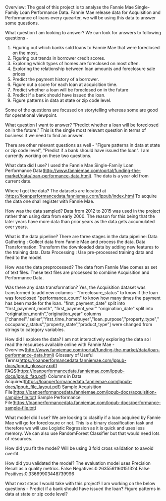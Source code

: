 Overview:
The goal of this project is to analyse the Fannie Mae Single-Family Loan Performance Data. Fannie Mae release data for Acquisition and Performance of loans every quearter, we will be using this data to answer some questions. 

What question I am looking to answer?
We can look for answers to following questions - 
1. Figuring out which banks sold loans to Fannie Mae that were foreclosed on the most.
2. Figuring out trends in borrower credit scores.
3. Exploring which types of homes are foreclosed on most often.
4. Exploring the relationship between loan amounts and foreclosure sale prices
5. Predict the payment history of a borrower.
6. Figure out a score for each loan at acquisition time.
7. Predict whether a loan will be foreclosed on in the future
8. Predict if a bank should have issued the loan.
9. Figure patterns in data at state or zip code level.

Some of the questions are focused on storytelling whereas some are good for operational viewpoint.

What question I want to answer?
"Predict whether a loan will be foreclosed on in the future."
This is the single most relevant question in terms of business if we need to find an answer.

There are other relevant questions as well - "Figure patterns in data at state or zip code level", "Predict if a bank should have issued the loan". I am currently working on these two questions.

What data did I use?
I used the Fannie Mae Single-Family Loan Performance Data(http://www.fanniemae.com/portal/funding-the-market/data/loan-performance-data.html). The data is a year old from current date.

Where I got the data?
The datasets are located at :https://loanperformancedata.fanniemae.com/lppub/index.html
To acquire the data one shall register with Fannie Mae.

How was the data sampled?
Data from 2012 to 2015 was used in the project rather than using data from early 2000. The reason for this being that the later years have more data than prior years as the data gets accumulated over years.

What is the data pipeline?
There are three stages in the data pipeline:
Data Gathering : Collect data from Fannie Mae and process the data.
Data Transformation: Transform the downloaded data by adding new features to the training data.
Data Processing : Use pre-processed training data and feed to the model.

How was the data preprocessed?
The data from Fannie Mae comes as set of text files. These text files are processed to combine Acquisition and Performance Data. 

Was there any data transformation?
Yes, the Acquisition dataset was transformed to add new columns - 
"foreclosure_status" to know if the loan was foreclosed
"performance_count" to know how many times the payment has been made for the loan.
"first_payment_date" split into "first_payment_month", "first_payment_year" 
"origination_date" split into "origination_month","origination_year"
columns ["channel","seller","first_time_homebuyer","loan_purpose","property_type","occupancy_status","property_state","product_type"] were changed from strings to category variables.

How did I explore the data?
I am not interactively exploring the data so I read the resources available online with Fannie Mae - 
Overview(http://www.fanniemae.com/portal/funding-the-market/data/loan-performance-data.html)
Glossary of Useful Terms(https://loanperformancedata.fanniemae.com/lppub-docs/lppub_glossary.pdf)
FAQS(https://loanperformancedata.fanniemae.com/lppub-docs/lppub_faq.pdf)
Columns in Data Acquired(https://loanperformancedata.fanniemae.com/lppub-docs/lppub_file_layout.pdf)
Sample Acquisition File(https://loanperformancedata.fanniemae.com/lppub-docs/acquisition-sample-file.txt)
Sample Performance File(https://loanperformancedata.fanniemae.com/lppub-docs/performance-sample-file.txt)

What model did I use?
We are looking to clasifiy if a loan acquired by Fannie Mae will go for foreclosure or not. This is a binary classification task and therefore we will use Logistic Regression as it is quick and uses less memory. We can also use RandomForest Classifier but that would need lots of resources.

How did you fit the model?
Will be using 3 fold cross validation to aavoid overfit.

How did you validated the model?
The evaluation model uses Precision Recall as a quality metrics.
False Negatives:0.2635561160151324
False Positives:0.33669903448739996

What next steps I would take with this project?
I am working on the below questions - 
Predict if a bank should have issued the loan?
Figure patterns in data at state or zip code level?